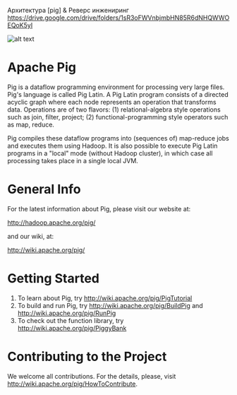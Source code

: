 Архитектура [pig] & Реверс инжениринг
https://drive.google.com/drive/folders/1sR3oFWVnbjmbHN85R6dNHQWWOEQoK5yI

![alt text](https://d1jnx9ba8s6j9r.cloudfront.net/blog/wp-content/uploads/2016/11/Apache-Pig-Architecture-Pig-Tutorial-Edureka-1.png)

Apache Pig
===========
Pig is a dataflow programming environment for processing very large files. Pig's
language is called Pig Latin. A Pig Latin program consists of a directed
acyclic graph where each node represents an operation that transforms data.
Operations are of two flavors: (1) relational-algebra style operations such as
join, filter, project; (2) functional-programming style operators such as map,
reduce. 

Pig compiles these dataflow programs into (sequences of) map-reduce jobs and
executes them using Hadoop. It is also possible to execute Pig Latin programs
in a "local" mode (without Hadoop cluster), in which case all processing takes
place in a single local JVM. 

General Info
===============

For the latest information about Pig, please visit our website at:

   http://hadoop.apache.org/pig/

and our wiki, at:

   http://wiki.apache.org/pig/

Getting Started
===============
1. To learn about Pig, try http://wiki.apache.org/pig/PigTutorial
2. To build and run Pig, try http://wiki.apache.org/pig/BuildPig and
http://wiki.apache.org/pig/RunPig
3. To check out the function library, try http://wiki.apache.org/pig/PiggyBank


Contributing to the Project
===========================

We welcome all contributions. For the details, please, visit
http://wiki.apache.org/pig/HowToContribute.
